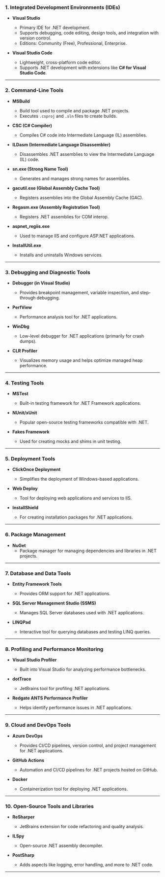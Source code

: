### **1. Integrated Development Environments (IDEs)**
- **Visual Studio**  
  - Primary IDE for .NET development.
  - Supports debugging, code editing, design tools, and integration with version control.
  - Editions: Community (Free), Professional, Enterprise.

- **Visual Studio Code**  
  - Lightweight, cross-platform code editor.
  - Supports .NET development with extensions like **C# for Visual Studio Code**.

---

### **2. Command-Line Tools**
- **MSBuild**  
  - Build tool used to compile and package .NET projects.
  - Executes `.csproj` and `.sln` files to create builds.

- **CSC (C# Compiler)**  
  - Compiles C# code into Intermediate Language (IL) assemblies.

- **ILDasm (Intermediate Language Disassembler)**  
  - Disassembles .NET assemblies to view the Intermediate Language (IL) code.

- **sn.exe (Strong Name Tool)**  
  - Generates and manages strong names for assemblies.

- **gacutil.exe (Global Assembly Cache Tool)**  
  - Registers assemblies into the Global Assembly Cache (GAC).

- **Regasm.exe (Assembly Registration Tool)**  
  - Registers .NET assemblies for COM interop.

- **aspnet_regiis.exe**  
  - Used to manage IIS and configure ASP.NET applications.

- **InstallUtil.exe**  
  - Installs and uninstalls Windows services.

---

### **3. Debugging and Diagnostic Tools**
- **Debugger (in Visual Studio)**  
  - Provides breakpoint management, variable inspection, and step-through debugging.

- **PerfView**  
  - Performance analysis tool for .NET applications.

- **WinDbg**  
  - Low-level debugger for .NET applications (primarily for crash dumps).

- **CLR Profiler**  
  - Visualizes memory usage and helps optimize managed heap performance.

---

### **4. Testing Tools**
- **MSTest**  
  - Built-in testing framework for .NET Framework applications.

- **NUnit/xUnit**  
  - Popular open-source testing frameworks compatible with .NET.

- **Fakes Framework**  
  - Used for creating mocks and shims in unit testing.

---

### **5. Deployment Tools**
- **ClickOnce Deployment**  
  - Simplifies the deployment of Windows-based applications.

- **Web Deploy**  
  - Tool for deploying web applications and services to IIS.

- **InstallShield**  
  - For creating installation packages for .NET applications.

---

### **6. Package Management**
- **NuGet**  
  - Package manager for managing dependencies and libraries in .NET projects.

---

### **7. Database and Data Tools**
- **Entity Framework Tools**  
  - Provides ORM support for .NET applications.

- **SQL Server Management Studio (SSMS)**  
  - Manages SQL Server databases used with .NET applications.

- **LINQPad**  
  - Interactive tool for querying databases and testing LINQ queries.

---

### **8. Profiling and Performance Monitoring**
- **Visual Studio Profiler**  
  - Built into Visual Studio for analyzing performance bottlenecks.

- **dotTrace**  
  - JetBrains tool for profiling .NET applications.

- **Redgate ANTS Performance Profiler**  
  - Helps identify performance issues in .NET applications.

---

### **9. Cloud and DevOps Tools**
- **Azure DevOps**  
  - Provides CI/CD pipelines, version control, and project management for .NET applications.

- **GitHub Actions**  
  - Automation and CI/CD pipelines for .NET projects hosted on GitHub.

- **Docker**  
  - Containerization tool for deploying .NET applications.

---

### **10. Open-Source Tools and Libraries**
- **ReSharper**  
  - JetBrains extension for code refactoring and quality analysis.

- **ILSpy**  
  - Open-source .NET assembly decompiler.

- **PostSharp**  
  - Adds aspects like logging, error handling, and more to .NET code.

---

